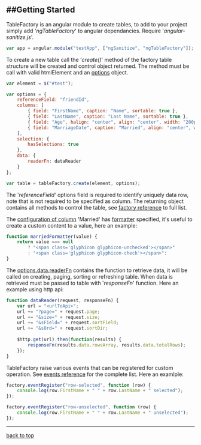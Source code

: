 ﻿
##Getting Started
------------------------------------------------------------------------
TableFactory is an angular module to create tables, to add to your project
simply add '*ngTableFactory*' to angular dependancies.
Require '*angular-sanitize.js*'.

```javascript
var app = angular.module("testApp", ["ngSanitize", "ngTableFactory"]);
```

To create a new table call the '*create()*' method of the factory 
table structure will be created and control object returned.
The method must be call with valid htmlElement and 
an [options](docs-configuration-table.md) object.

```javascript
var element = $("#test");

var options = {
	referenceField: "friendId",
	columns: [
		{ field: "FirstName", caption: "Name", sortable: true },
		{ field: "LastName", caption: "Last Name", sortable: true },
		{ field: "Age", halign: "center", align: "center", width: "200px" },
		{ field: "MarriageDate", caption: "Married", align: "center", width: "100px", formatter: marriedFormatter }
	],
	selection: {
        hasSelections: true
    },
	data: {
	    readerFn: dataReader
	}
};

var table = tableFactory.create(element, options);
```

The '*referenceField*' options field is required to identify uniquely data row, 
note that is not required to be specified as column.
The returning object contains all methods to control the table, 
see [factory reference](docs-factory-reference.md) to full list.

The [configuration of column](docs-configuration-column.md) 'Married' 
has [formatter](docs-configuration-column.md#formatter) specified, 
it's useful to create a custom content to a value, here an example:

```javascript
function marriedFormatter(value) {
    return value === null
		? "<span class='glyphicon glyphicon-unchecked'></span>" 
		: "<span class='glyphicon glyphicon-check'></span>":
}
```

The [options.data.readerFn](docs-data-reader.md) contains the function 
to retrieve data, it will be called on creating, paging, sorting 
or refreshing table. When data is retrieved must be passed to table 
with '*responseFn*' function. Here an example using http api:

```javascript
function dataReader(request, responseFn) {
    var url = "<urlToApi>";
    url += "?page=" + request.page;
    url += "&size=" + request.size;
    url += "&sField=" + request.sortField;
    url += "&sOrd=" + request.sortDir;
    
    $http.get(url).then(function(results) {
        responseFn(results.data.rowsArray, results.data.totalRows);
    });
}
```

TableFactory raise various events that can be registered for custom operation.
See [events reference](docs-table-events.md) for the complete list.
Here an examlple:

```javascript
factory.eventRegister("row-selected", function (row) {
    console.log(row.FirstName + " " + row.LastName + " selected");
});

factory.eventRegister("row-unselected", function (row) {
    console.log(row.FirstName + " " + row.LastName + " unselected");
});
```


------------------------------------------------------------------------

[back to top](#getting-started)
